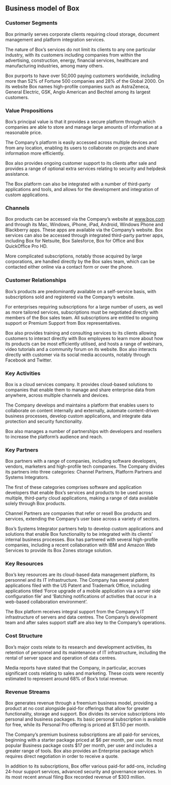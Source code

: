 Business model of Box
---------------------

 ### Customer Segments

 Box primarily serves corporate clients requiring cloud storage, document management and platform integration services.

 The nature of Box’s services do not limit its clients to any one particular industry, with its customers including companies from within the advertising, construction, energy, financial services, healthcare and manufacturing industries, among many others.

 Box purports to have over 50,000 paying customers worldwide, including more than 52% of Fortune 500 companies and 28% of the Global 2000. On its website Box names high-profile companies such as AstraZeneca, General Electric, GSK, Anglo American and Bechtel among its largest customers.

 ### Value Propositions

 Box’s principal value is that it provides a secure platform through which companies are able to store and manage large amounts of information at a reasonable price.

 The Company’s platform is easily accessed across multiple devices and from any location, enabling its users to collaborate on projects and share information more efficiently.

 Box also provides ongoing customer support to its clients after sale and provides a range of optional extra services relating to security and helpdesk assistance.

 The Box platform can also be integrated with a number of third-party applications and tools, and allows for the development and integration of custom applications.

 ### Channels

 Box products can be accessed via the Company’s website at www.box.com and through its Mac, Windows, iPhone, iPad, Android, Windows Phone and Blackberry apps. These apps are available via the Company’s website. Box services can also be accessed through integrated third-party partner apps, including Box for Netsuite, Box Salesforce, Box for Office and Box QuickOffice Pro HD.

 More complicated subscriptions, notably those acquired by large corporations, are handled directly by the Box sales team, which can be contacted either online via a contact form or over the phone.

 ### Customer Relationships

 Box’s products are predominantly available on a self-service basis, with subscriptions sold and registered via the Company’s website.

 For enterprises requiring subscriptions for a large number of users, as well as more tailored services, subscriptions must be negotiated directly with members of the Box sales team. All subscriptions are entitled to ongoing support or Premium Support from Box representatives.

 Box also provides training and consulting services to its clients allowing customers to interact directly with Box employees to learn more about how its products can be most efficiently utilised, and hosts a range of webinars, video tutorials and a community forum on its website. Box also interacts directly with customer via its social media accounts, notably through Facebook and Twitter.

 ### Key Activities

 Box is a cloud services company. It provides cloud-based solutions to companies that enable them to manage and share enterprise data from anywhere, across multiple channels and devices.

 The Company develops and maintains a platform that enables users to collaborate on content internally and externally, automate content-driven business processes, develop custom applications, and integrate data protection and security functionality.

 Box also manages a number of partnerships with developers and resellers to increase the platform’s audience and reach.

 ### Key Partners

 Box partners with a range of companies, including software developers, vendors, marketers and high-profile tech companies. The Company divides its partners into three categories: Channel Partners, Platform Partners and Systems Integrators.

 The first of these categories comprises software and application developers that enable Box’s services and products to be used across multiple, third-party cloud applications, making a range of data available solely through Box products.

 Channel Partners are companies that refer or resell Box products and services, extending the Company’s user base across a variety of sectors.

 Box’s Systems Integrator partners help to develop custom applications and solutions that enable Box functionality to be integrated with its clients’ internal business processes. Box has partnered with several high-profile companies, including a recent collaboration with IBM and Amazon Web Services to provide its Box Zones storage solution.

 ### Key Resources

 Box’s key resources are its cloud-based data management platform, its personnel and its IT infrastructure. The Company has several patent applications filed with the US Patent and Trademark Office, including applications titled ‘Force upgrade of a mobile application via a server side configuration file’ and ‘Batching notifications of activities that occur in a web-based collaboration environment’.

 The Box platform receives integral support from the Company’s IT infrastructure of servers and data centres. The Company’s development team and after sales support staff are also key to the Company’s operations.

 ### Cost Structure

 Box’s major costs relate to its research and development activities, its retention of personnel and its maintenance of IT infrastructure, including the rental of server space and operation of data centres.

 Media reports have stated that the Company, in particular, accrues significant costs relating to sales and marketing. These costs were recently estimated to represent around 68% of Box’s total revenue.

 ### Revenue Streams

 Box generates revenue through a freemium business model, providing a product at no cost alongside paid-for offerings that allow for greater functionality, storage and support. Box divides its service subscriptions into personal and business packages. Its basic personal subscription is available for free, while its Personal Pro offering is priced at $11.50 per month.

 The Company’s premium business subscriptions are all paid-for services, beginning with a starter package priced at $6 per month, per user. Its most popular Business package costs $17 per month, per user and includes a greater range of tools. Box also provides an Enterprise package which requires direct negotiation in order to receive a quote.

 In addition to its subscriptions, Box offer various paid-for add-ons, including 24-hour support services, advanced security and governance services. In its most recent annual filing Box recorded revenue of $303 million.